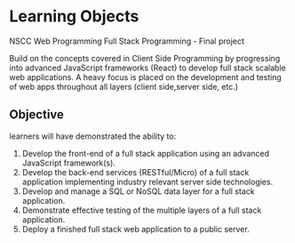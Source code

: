 # Learning Objects
NSCC Web Programming 
Full Stack Programming - Final project 

Build on the concepts covered in Client Side Programming by progressing into advanced JavaScript frameworks (React) to develop full stack scalable web applications. A heavy focus is placed on the development and testing of web apps throughout all layers (client side,server side, etc.)

## Objective

learners will have demonstrated the ability to:
1. Develop the front-end of a full stack application using an advanced JavaScript framework(s).
2. Develop the back-end services (RESTful/Micro) of a full stack application implementing industry relevant server side technologies.
3. Develop and manage a SQL or NoSQL data layer for a full stack application.
4. Demonstrate effective testing of the multiple layers of a full stack application.
5. Deploy a finished full stack web application to a public server.
